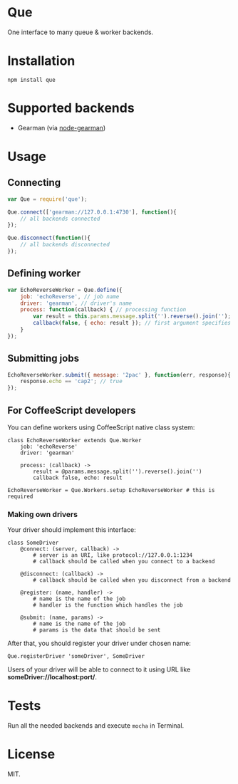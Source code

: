 # Que

One interface to many queue & worker backends.

# Installation

```npm install que```

# Supported backends

- Gearman (via [node-gearman](http://search.npmjs.org/#/node-gearman))

# Usage

## Connecting

```javascript
var Que = require('que');

Que.connect(['gearman://127.0.0.1:4730'], function(){
	// all backends connected
});

Que.disconnect(function(){
	// all backends disconnected
});
```

## Defining worker

```javascript
var EchoReverseWorker = Que.define({
	job: 'echoReverse', // job name
	driver: 'gearman', // driver's name
	process: function(callback) { // processing function
		var result = this.params.message.split('').reverse().join(''); // this.params contains all the data you send, let's just reverse the string
		callback(false, { echo: result }); // first argument specifies error(none, in our case), second - response
	}
});
```

## Submitting jobs

```javascript
EchoReverseWorker.submit({ message: '2pac' }, function(err, response){ // second argument is optional
	response.echo == 'cap2'; // true
});
```

## For CoffeeScript developers

You can define workers using CoffeeScript native class system:

```coffee-script
class EchoReverseWorker extends Que.Worker
	job: 'echoReverse'
	driver: 'gearman'
	
	process: (callback) ->
		result = @params.message.split('').reverse().join('')
		callback false, echo: result

EchoReverseWorker = Que.Workers.setup EchoReverseWorker # this is required
```

### Making own drivers

Your driver should implement this interface:

```coffee-script
class SomeDriver
	@connect: (server, callback) ->
		# server is an URI, like protocol://127.0.0.1:1234
		# callback should be called when you connect to a backend
	
	@disconnect: (callback) ->
		# callback should be called when you disconnect from a backend
	
	@register: (name, handler) ->
		# name is the name of the job
		# handler is the function which handles the job
	
	@submit: (name, params) ->
		# name is the name of the job
		# params is the data that should be sent
```

After that, you should register your driver under chosen name:

```coffee-script
Que.registerDriver 'someDriver', SomeDriver
```

Users of your driver will be able to connect to it using URL like **someDriver://localhost:port/**.

# Tests

Run all the needed backends and execute `mocha` in Terminal.

# License

MIT.